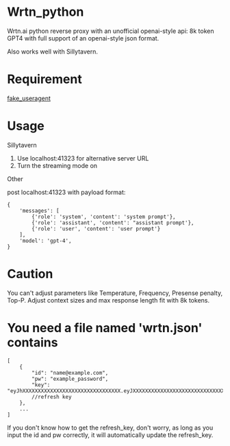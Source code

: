 # Wrtn_python
Wrtn.ai python reverse proxy
with an unofficial openai-style api: 8k token GPT4 with full support of an openai-style json format.  

Also works well with Sillytavern.

# Requirement

[fake_useragent](https://pypi.org/project/fake-useragent/)

# Usage
Sillytavern
1. Use localhost:41323 for alternative server URL
2. Turn the streaming mode on

Other

post localhost:41323 with payload format:
```
{
    'messages': [
        {'role': 'system', 'content': 'system prompt'},
        {'role': 'assistant', 'content': "assistant prompt'},
        {'role': 'user', 'content': 'user prompt'}
    ],
    'model': 'gpt-4',
}
```

# Caution
You can't adjust parameters like Temperature, Frequency, Presense penalty, Top-P.
Adjust context sizes and max response length fit with 8k tokens.

# You need a file named 'wrtn.json' contains
```
[
    {
        "id": "name@example.com",
        "pw": "example_password",
        "key": "eyJhXXXXXXXXXXXXXXXXXXXXXXXXXXXXXXXX.eyJXXXXXXXXXXXXXXXXXXXXXXXXXXXXXXXXXXXXXXXXXXXXXXXXXXXXXXXXXXXXXXXXXXXXXXXXXXXXXXXXXXXXXXXXXXXXXXXXXXXXXXXXXXXXXXXXXXXXXXXXXXXXXXXXXXX"
        //refresh key
    },
    ...
]
```
If you don't know how to get the refresh_key, don't worry, as long as you input the id and pw correctly, it will automatically update the refresh_key.

